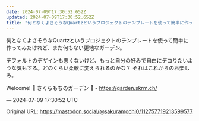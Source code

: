```yaml
---
date: 2024-07-09T17:30:52.652Z
updated: 2024-07-09T17:30:52.652Z
title: "何となくよさそうなQuartzというプロジェクトのテンプレートを使って簡単に作っ[...]"
---
```


<p>何となくよさそうなQuartzというプロジェクトのテンプレートを使って簡単に作ってみたけれど、まだ何もない更地なガーデン。</p><p>デフォルトのデザインも悪くないけど、もっと自分の好みで自由にデコりたいような気もする。どのくらい柔軟に変えられるのかな？ それはこれからのお楽しみ。</p><p>Welcome! 🌱 さくらもちのガーデン 🌸 - <a href="https://garden.skrm.ch/" target="_blank" rel="nofollow noopener" translate="no"><span class="invisible">https://</span><span class="">garden.skrm.ch/</span><span class="invisible"></span></a></p>

&mdash; 2024-07-09 17:30:52 UTC

Original URL: https://mastodon.social/@sakuramochi0/112757719213599577
